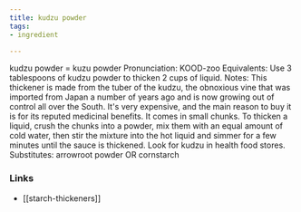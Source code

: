 ```yaml
---
title: kudzu powder
tags:
- ingredient

---
```

kudzu powder = kuzu powder Pronunciation: KOOD-zoo Equivalents: Use 3 tablespoons of kudzu powder to thicken 2 cups of liquid. Notes: This thickener is made from the tuber of the kudzu, the obnoxious vine that was imported from Japan a number of years ago and is now growing out of control all over the South. It's very expensive, and the main reason to buy it is for its reputed medicinal benefits. It comes in small chunks. To thicken a liquid, crush the chunks into a powder, mix them with an equal amount of cold water, then stir the mixture into the hot liquid and simmer for a few minutes until the sauce is thickened. Look for kudzu in health food stores. Substitutes: arrowroot powder OR cornstarch

### Links

* [[starch-thickeners]]
